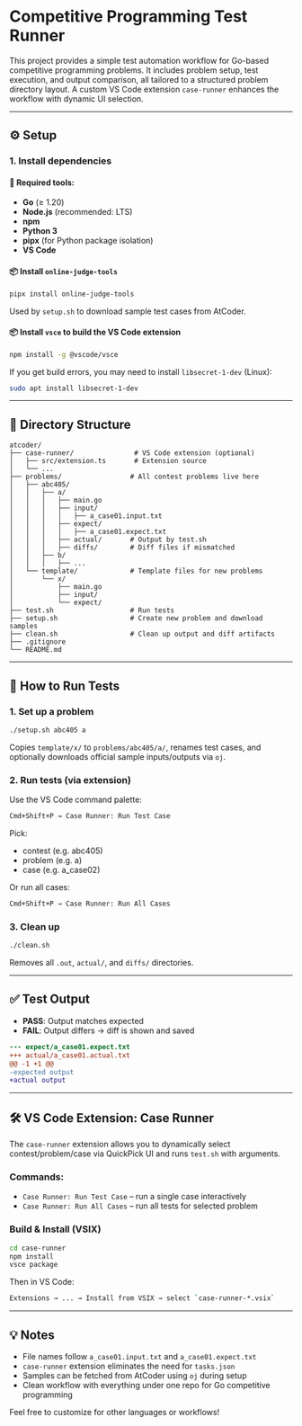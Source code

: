 # Competitive Programming Test Runner

This project provides a simple test automation workflow for Go-based competitive programming problems. It includes problem setup, test execution, and output comparison, all tailored to a structured problem directory layout. A custom VS Code extension `case-runner` enhances the workflow with dynamic UI selection.

---

## ⚙️ Setup

### 1. Install dependencies

#### 📌 Required tools:

* **Go** (≥ 1.20)
* **Node.js** (recommended: LTS)
* **npm**
* **Python 3**
* **pipx** (for Python package isolation)
* **VS Code**

#### 📦 Install `online-judge-tools`

```bash
pipx install online-judge-tools
```

Used by `setup.sh` to download sample test cases from AtCoder.

#### 📦 Install `vsce` to build the VS Code extension

```bash
npm install -g @vscode/vsce
```

If you get build errors, you may need to install `libsecret-1-dev` (Linux):

```bash
sudo apt install libsecret-1-dev
```

---

## 📁 Directory Structure

```plaintext
atcoder/
├── case-runner/               # VS Code extension (optional)
│   ├── src/extension.ts       # Extension source
│   └── ...
├── problems/                 # All contest problems live here
│   ├── abc405/
│   │   ├── a/
│   │   │   ├── main.go
│   │   │   ├── input/
│   │   │   │   ├── a_case01.input.txt
│   │   │   ├── expect/
│   │   │   │   ├── a_case01.expect.txt
│   │   │   ├── actual/       # Output by test.sh
│   │   │   ├── diffs/        # Diff files if mismatched
│   │   ├── b/
│   │   │   ├── ...
│   └── template/             # Template files for new problems
│       └── x/
│           ├── main.go
│           ├── input/
│           └── expect/
├── test.sh                   # Run tests
├── setup.sh                  # Create new problem and download samples
├── clean.sh                  # Clean up output and diff artifacts
├── .gitignore
└── README.md
```

---

## 🚀 How to Run Tests

### 1. Set up a problem

```bash
./setup.sh abc405 a
```

Copies `template/x/` to `problems/abc405/a/`, renames test cases, and optionally downloads official sample inputs/outputs via `oj`.

### 2. Run tests (via extension)

Use the VS Code command palette:

```bash
Cmd+Shift+P → Case Runner: Run Test Case
```

Pick:

* contest (e.g. abc405)
* problem (e.g. a)
* case (e.g. a\_case02)

Or run all cases:

```bash
Cmd+Shift+P → Case Runner: Run All Cases
```

### 3. Clean up

```bash
./clean.sh
```

Removes all `.out`, `actual/`, and `diffs/` directories.

---

## ✅ Test Output

* **PASS**: Output matches expected
* **FAIL**: Output differs → diff is shown and saved

```diff
--- expect/a_case01.expect.txt
+++ actual/a_case01.actual.txt
@@ -1 +1 @@
-expected output
+actual output
```

---

## 🛠 VS Code Extension: Case Runner

The `case-runner` extension allows you to dynamically select contest/problem/case via QuickPick UI and runs `test.sh` with arguments.

### Commands:

* `Case Runner: Run Test Case` – run a single case interactively
* `Case Runner: Run All Cases` – run all tests for selected problem

### Build & Install (VSIX)

```bash
cd case-runner
npm install
vsce package
```

Then in VS Code:

```bash
Extensions → ... → Install from VSIX → select `case-runner-*.vsix`
```

---

## 💡 Notes

* File names follow `a_case01.input.txt` and `a_case01.expect.txt`
* `case-runner` extension eliminates the need for `tasks.json`
* Samples can be fetched from AtCoder using `oj` during setup
* Clean workflow with everything under one repo for Go competitive programming

Feel free to customize for other languages or workflows!
